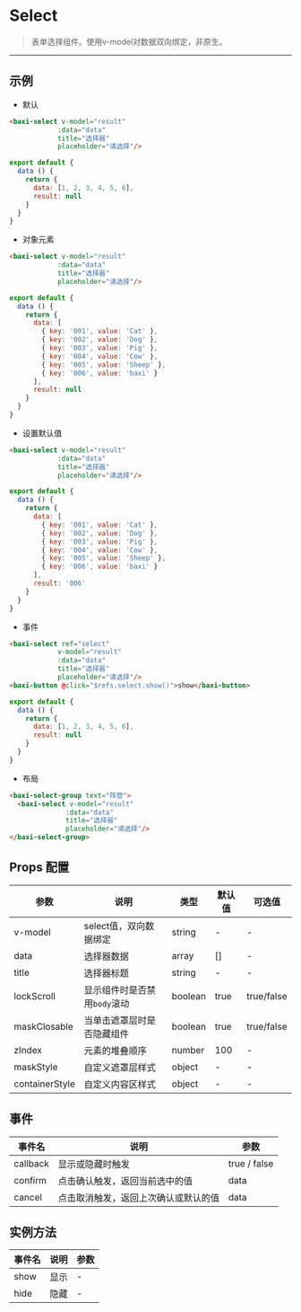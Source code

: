 # Select

> 表单选择组件。使用v-model对数据双向绑定，非原生。

---

## 示例

* 默认

```html
<baxi-select v-model="result"
            :data="data"
            title="选择器"
            placeholder="请选择"/>
```

```js
export default {
  data () {
    return {
      data: [1, 2, 3, 4, 5, 6],
      result: null
    }
  }
}
```

* 对象元素

```html
<baxi-select v-model="result"
            :data="data"
            title="选择器"
            placeholder="请选择"/>
```

```js
export default {
  data () {
    return {
      data: [
        { key: '001', value: 'Cat' },
        { key: '002', value: 'Dog' },
        { key: '003', value: 'Pig' },
        { key: '004', value: 'Cow' },
        { key: '005', value: 'Sheep' },
        { key: '006', value: 'baxi' }
      ],
      result: null
    }
  }
}
```

* 设置默认值

```html
<baxi-select v-model="result"
            :data="data"
            title="选择器"
            placeholder="请选择"/>
```

```js
export default {
  data () {
    return {
      data: [
        { key: '001', value: 'Cat' },
        { key: '002', value: 'Dog' },
        { key: '003', value: 'Pig' },
        { key: '004', value: 'Cow' },
        { key: '005', value: 'Sheep' },
        { key: '006', value: 'baxi' }
      ],
      result: '006'
    }
  }
}
```

* 事件

```html
<baxi-select ref="select"
            v-model="result"
            :data="data"
            title="选择器"
            placeholder="请选择"/>
<baxi-button @click="$refs.select.show()">show</baxi-button>
```

```js
export default {
  data () {
    return {
      data: [1, 2, 3, 4, 5, 6],
      result: null
    }
  }
}
```

* 布局

```html
<baxi-select-group text="阵营">
  <baxi-select v-model="result"
              :data="data"
              title="选择器"
              placeholder="请选择"/>
</baxi-select-group>
```

## Props 配置

 参数 | 说明 | 类型 | 默认值 | 可选值
 --- | ---  | --- | --- | ---
 v-model | select值，双向数据绑定 | string | - | -
 data | 选择器数据 | array | [] | -
 title | 选择器标题 | string | - | -
 lockScroll | 显示组件时是否禁用`body`滚动 |boolean | true | true/false
 maskClosable | 当单击遮罩层时是否隐藏组件 | boolean | true | true/false
 zIndex | 元素的堆叠顺序 | number | 100 | -
 maskStyle | 自定义遮罩层样式 | object | - | -
 containerStyle | 自定义内容区样式 | object | - | -

## 事件

事件名 | 说明 | 参数
---- | --- | ---
callback | 显示或隐藏时触发 | true / false
confirm | 点击确认触发，返回当前选中的值 | data
cancel | 点击取消触发，返回上次确认或默认的值 | data

## 实例方法

事件名  | 说明 | 参数
---- | --- | ---
show | 显示 | -
hide | 隐藏 | -
